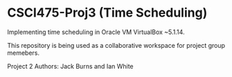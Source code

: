 # CSCI475-Proj3 (Time Scheduling)
Implementing time scheduling in Oracle VM VirtualBox ~5.1.14.

This repository is being used as a collaborative workspace for project group memebers.

Project 2
Authors: Jack Burns and Ian White

